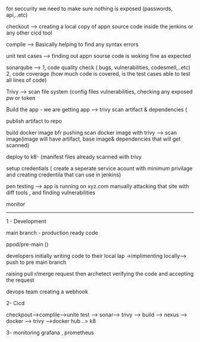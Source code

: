 for seccurity we need to make sure nothing is exposed (passwords, api,..etc)

checkout --> creating a local copy of appn source code inside the jenkins or any other cicd tool

compile --> Basically helping to find any syntax errors 

unit test cases --> finding out appn sourse code is woking fine as expected 

sonarqube --> 1, code quality check ( bugs, vulnerabilities, codesmell,..etc)
              2, code coverage (how much code is covered, is the test cases able to test all lines of code)

Trivy --> scan file system (config files vulnerabilities, checking any exposed pw or token

Build the app - we are getting app
      --> trivy scan artifact & dependencies (
       
publish artifact to repo

build docker image bfr pushing scan docker image with trivy 
       --> scan image(image will have artifact, base image& dependencies that will get scanned)

deploy to k8- (manifest files already scanned with trivy 

setup credentials ( create a seperate service acount with minimum privilage and creating credentila that can use in jenkins)

pen testing --> app is running on xyz.com
manually attacking that site with diff tools , and finding vulnerabilities 

monitor

---

1  - Development

main branch - production ready code 

ppod/pre-main ()

developers initially writing code to their local lap ->implimenting locally--> push to pre main branch

raising pull r/merge request  then archetect verifying the code and accepting the request

devops team creating a webhook 


2- Cicd 

checkpout-->complile-->unite test --> sonar--> trivy --> build --> nexus --> docker --> trivy -->docker hub ..> k8


3- monitoring 
grafana , prometheus 
